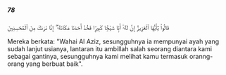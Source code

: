 ##### 78

<span class="ayah">قَالُوا۟ يَٰٓأَيُّهَا ٱلْعَزِيزُ إِنَّ لَهُۥٓ أَبًۭا شَيْخًۭا كَبِيرًۭا فَخُذْ أَحَدَنَا مَكَانَهُۥٓ ۖ إِنَّا نَرَىٰكَ مِنَ ٱلْمُحْسِنِينَ</span>

<span class="ayah_translation">Mereka berkata: "Wahai Al Aziz, sesungguhnya ia mempunyai ayah yang sudah lanjut usianya, lantaran itu ambillah salah seorang diantara kami sebagai gantinya, sesungguhnya kami melihat kamu termasuk oranng-orang yang berbuat baik".</span>
